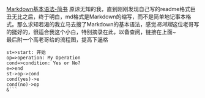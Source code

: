 [Markdown基本语法-简书](https://www.jianshu.com/u/1f5ac0cf6a8b)
原谅无知的我，直到刚刚发现自己写的readme格式巨丑无比之后，终于明白，md格式是Markdown的缩写，而不是简单地记事本格式。那么求知若渴的我立马去搜了Markdown的基本语法，感觉*高鸿翔*这位老哥写的挺好的，很适合我这个小白，特别摘录在此，以备查阅，链接在上面~  
最后附一个高老哥给的流程图，提高下逼格
```flow
st=>start: 开始
op=>operation: My Operation
cond=>condition: Yes or No?
e=>end
st->op->cond
cond(yes)->e
cond(no)->op
&```
